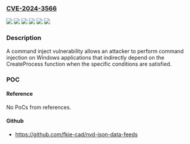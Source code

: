 ### [CVE-2024-3566](https://cve.mitre.org/cgi-bin/cvename.cgi?name=CVE-2024-3566)
![](https://img.shields.io/static/v1?label=Product&message=GoLang&color=blue)
![](https://img.shields.io/static/v1?label=Product&message=Haskel&color=blue)
![](https://img.shields.io/static/v1?label=Product&message=Node.js&color=blue)
![](https://img.shields.io/static/v1?label=Version&message=%3D%20*%20&color=brighgreen)
![](https://img.shields.io/static/v1?label=Version&message=*%3C%3D%2021.7.2%20&color=brighgreen)
![](https://img.shields.io/static/v1?label=Vulnerability&message=CWE-78%20Improper%20Neutralization%20of%20Special%20Elements%20used%20in%20an%20OS%20Command%20('OS%20Command%20Injection')&color=brighgreen)

### Description

A command inject vulnerability allows an attacker to perform command injection on Windows applications that indirectly depend on the CreateProcess function when the specific conditions are satisfied.

### POC

#### Reference
No PoCs from references.

#### Github
- https://github.com/fkie-cad/nvd-json-data-feeds

